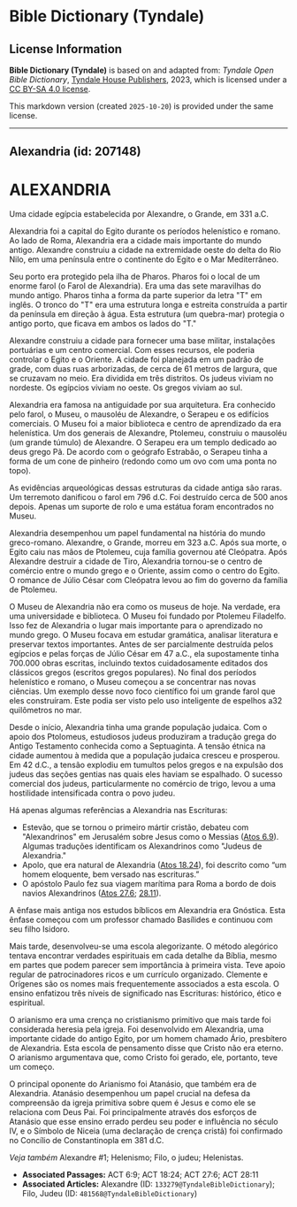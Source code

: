 # Bible Dictionary (Tyndale)

## License Information

**Bible Dictionary (Tyndale)** is based on and adapted from: _Tyndale Open Bible Dictionary_, [Tyndale House Publishers](https://tyndaleopenresources.com/), 2023, which is licensed under a [CC BY-SA 4.0 license](https://creativecommons.org/licenses/by-sa/4.0/legalcode.en).

This markdown version (created `2025-10-20`) is provided under the same license.



--------------------------------

## Alexandria (id: 207148)

ALEXANDRIA
==========

Uma cidade egípcia estabelecida por Alexandre, o Grande, em 331 a.C.

Alexandria foi a capital do Egito durante os períodos helenístico e romano. Ao lado de Roma, Alexandria era a cidade mais importante do mundo antigo. Alexandre construiu a cidade na extremidade oeste do delta do Rio Nilo, em uma península entre o continente do Egito e o Mar Mediterrâneo.

Seu porto era protegido pela ilha de Pharos. Pharos foi o local de um enorme farol (o Farol de Alexandria). Era uma das sete maravilhas do mundo antigo. Pharos tinha a forma da parte superior da letra "T" em inglês. O tronco do "T" era uma estrutura longa e estreita construída a partir da península em direção à água. Esta estrutura (um quebra\-mar) protegia o antigo porto, que ficava em ambos os lados do "T."

Alexandre construiu a cidade para fornecer uma base militar, instalações portuárias e um centro comercial. Com esses recursos, ele poderia controlar o Egito e o Oriente. A cidade foi planejada em um padrão de grade, com duas ruas arborizadas, de cerca de 61 metros de largura, que se cruzavam no meio. Era dividida em três distritos. Os judeus viviam no nordeste. Os egípcios viviam no oeste. Os gregos viviam ao sul.

Alexandria era famosa na antiguidade por sua arquitetura. Era conhecido pelo farol, o Museu, o mausoléu de Alexandre, o Serapeu e os edifícios comerciais. O Museu foi a maior biblioteca e centro de aprendizado da era helenística. Um dos generais de Alexandre, Ptolemeu, construiu o mausoléu (um grande túmulo) de Alexandre. O Serapeu era um templo dedicado ao deus grego Pã. De acordo com o geógrafo Estrabão, o Serapeu tinha a forma de um cone de pinheiro (redondo como um ovo com uma ponta no topo).

As evidências arqueológicas dessas estruturas da cidade antiga são raras. Um terremoto danificou o farol em 796 d.C. Foi destruído cerca de 500 anos depois. Apenas um suporte de rolo e uma estátua foram encontrados no Museu.

Alexandria desempenhou um papel fundamental na história do mundo greco\-romano. Alexandre, o Grande, morreu em 323 a.C. Após sua morte, o Egito caiu nas mãos de Ptolemeu, cuja família governou até Cleópatra. Após Alexandre destruir a cidade de Tiro, Alexandria tornou\-se o centro de comércio entre o mundo grego e o Oriente, assim como o centro do Egito. O romance de Júlio César com Cleópatra levou ao fim do governo da família de Ptolemeu.

O Museu de Alexandria não era como os museus de hoje. Na verdade, era uma universidade e biblioteca. O Museu foi fundado por Ptolemeu Filadelfo. Isso fez de Alexandria o lugar mais importante para o aprendizado no mundo grego. O Museu focava em estudar gramática, analisar literatura e preservar textos importantes. Antes de ser parcialmente destruída pelos egípcios e pelas forças de Júlio César em 47 a.C., ela supostamente tinha 700\.000 obras escritas, incluindo textos cuidadosamente editados dos clássicos gregos (escritos gregos populares). No final dos períodos helenístico e romano, o Museu começou a se concentrar nas novas ciências. Um exemplo desse novo foco científico foi um grande farol que eles construíram. Este podia ser visto pelo uso inteligente de espelhos a32 quilômetros no mar.

Desde o início, Alexandria tinha uma grande população judaica. Com o apoio dos Ptolomeus, estudiosos judeus produziram a tradução grega do Antigo Testamento conhecida como a Septuaginta. A tensão étnica na cidade aumentou à medida que a população judaica cresceu e prosperou. Em 42 d.C., a tensão explodiu em tumultos pelos gregos e na expulsão dos judeus das seções gentias nas quais eles haviam se espalhado. O sucesso comercial dos judeus, particularmente no comércio de trigo, levou a uma hostilidade intensificada contra o povo judeu.

Há apenas algumas referências a Alexandria nas Escrituras:

* Estevão, que se tornou o primeiro mártir cristão, debateu com "Alexandrinos" em Jerusalém sobre Jesus como o Messias ([Atos 6\.9](https://ref.ly/Acts6:9)). Algumas traduções identificam os Alexandrinos como "Judeus de Alexandria."
* Apolo, que era natural de Alexandria ([Atos 18\.24](https://ref.ly/Acts18:24)), foi descrito como “um homem eloquente, bem versado nas escrituras.”
* O apóstolo Paulo fez sua viagem marítima para Roma a bordo de dois navios Alexandrinos ([Atos 27\.6](https://ref.ly/Acts27:6); [28\.11](https://ref.ly/Acts28:11)).

A ênfase mais antiga nos estudos bíblicos em Alexandria era Gnóstica. Esta ênfase começou com um professor chamado Basílides e continuou com seu filho Isidoro.

Mais tarde, desenvolveu\-se uma escola alegorizante. O método alegórico tentava encontrar verdades espirituais em cada detalhe da Bíblia, mesmo em partes que podem parecer sem importância à primeira vista. Teve apoio regular de patrocinadores ricos e um currículo organizado. Clemente e Orígenes são os nomes mais frequentemente associados a esta escola. O ensino enfatizou três níveis de significado nas Escrituras: histórico, ético e espiritual.

O arianismo era uma crença no cristianismo primitivo que mais tarde foi considerada heresia pela igreja. Foi desenvolvido em Alexandria, uma importante cidade do antigo Egito, por um homem chamado Ário, presbítero de Alexandria. Esta escola de pensamento disse que Cristo não era eterno. O arianismo argumentava que, como Cristo foi gerado, ele, portanto, teve um começo.

O principal oponente do Arianismo foi Atanásio, que também era de Alexandria. Atanásio desempenhou um papel crucial na defesa da compreensão da igreja primitiva sobre quem é Jesus e como ele se relaciona com Deus Pai. Foi principalmente através dos esforços de Atanásio que esse ensino errado perdeu seu poder e influência no século IV, e o Símbolo de Niceia (uma declaração de crença cristã) foi confirmado no Concílio de Constantinopla em 381 d.C.

*Veja também* Alexandre \#1; Helenismo; Filo, o judeu; Helenistas.

* **Associated Passages:** ACT 6:9; ACT 18:24; ACT 27:6; ACT 28:11
* **Associated Articles:** Alexandre (ID: `133279@TyndaleBibleDictionary`); Filo, Judeu (ID: `481568@TyndaleBibleDictionary`)

